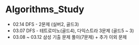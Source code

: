 # Algorithms_Study

- 02.14 DFS - 2문제 (실버2, 골드3)
- 03.07 DFS - 테트로미노(골드4), 다익스트라 3문제 (골드5 ~ 3)
- 03.08 ~ 03.12 삼성 기출 문제 풀이(7문제) + 추가 이외 문제 
